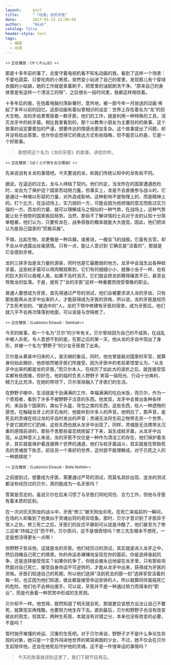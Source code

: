 ```yaml
---
layout:     post
title:      "「动漫」龙的牙医"
date:       2017-05-23 12:00:00
author:     "Akah"
catalog: false
header-style: text
tags:
  - 编辑
  - 动漫
---
```


<small> >> 正在播放：《かくれんぼ》<< </small>

那是十多年前的事了，总爱守着电视机看不知名动画的我，看到了这样一个场景：不爱吃蔬菜、只爱吃肉的小男孩，突然变小钻进了自己的胃里，发现那儿有个穿绿衣服的小姑娘，她的工作就是拿着刷子，把胃里的油腻刷洗干净。“原来自己的身体里是有这样一个清洁工的呀”，之后很长一段时间里，我都这样相信着。

十多年后的我，在抱着电脑扫荡新番时，意外地，被一部今年一月放送的动画 唤起了多年以前的回忆。这部动画有着似曾相识的设定：世界上存在着名为“龙”的巨大生物，龙的牙齿里寄居着一群牙医，他们的工作，就是利用一种特殊的工具，消灭龙牙中的蛀牙菌。相比我曾看到的，那个以教育小朋友为主要目的的故事，这个故事的设定要更加的严谨，想要传达的情感也更加复杂。这个故事提出了问题，却并没有给出答案，也许你会觉得它的表达方式有些隐晦，但不能否认的是，它是一个好故事。



> 我想把这个名为《龙的牙医》的故事，讲给你听。



 

<small> >> 正在播放：《ぼくらが旅を出る理由》<< </small>

先来说说有关龙的事情吧。今天要说的龙，和我们传统认知中的龙有些不同。

据说，在遥远的过去，龙与人缔结了契约。他们约定，当龙所在的国家遭遇危险时，龙会为了保护这个国家而动用力量。但事实上，龙是不会直接参与战斗的，它是通过一种难以形容的力量，对外造成影响，这种影响不是物理上的，而是精神上的。打个比方，在运动场上，实力弱的一方，可能会因为他顽强的意志而胜过实力强的一方。而龙的力量，就可以理解成与之相似的一种气势，在战场上，这种气势能让处于弱势的国家扳回局势。当然，那些不了解详情的士兵对于龙的认知十分简单粗暴，他们认为，只要有龙在，战争获胜的概率就能大大提高，因此，他们把龙认为是自己国家的“究极兵器”。

不错，比起生物，龙更像是一种兵器，或者说，一艘会飞的战舰。它虽有五官，却不会从中透露出丝毫感情。只有一点，能让人意识到 它确实是“活着的”，那就是它会感到牙疼。

龙的三排牙齿是龙力量的源泉，同时也是它最脆弱的地方。龙牙中会滋生出各种蛀牙菌，这些蛀牙菌可以用肉眼观察到，它们有的细细小小，就像小虫子一样，也有的巨大到可以吞噬人类，如果不及时消灭，它们就会把龙折腾得痛苦不已，甚至会导致龙的坠落。于是，就有了“龙的牙医”这样一种重要而倍受尊敬的职业。

普通人要想成为牙医，首先得通过严苛的测试，他们会被要求进入龙的牙齿，只有那些能再从龙牙中出来的人，才能获得成为牙医的资格，所以说，龙的牙医是经历了生死考验的、“被选中的”人。龙的下颚中修建有牙医的宿舍，成为牙医后，他们就几乎不会再次降落到地面，可以说是与世隔绝了。

 

<small> >> 正在播放：《Ludovico Einaudi - Samba》<< </small>

今天的故事，和一个名为“贝尔”的少年有关。贝尔曾经因为自己的不成熟，在战乱中被人杀死，令人意想不到的是，在那之后的某一天，他从龙的牙齿中现出了身形，并被一个名为“野野子”的少女牙医救了出来。

贝尔是从黄泉中归来的人，是灾祸的象征，同时，他也曾是敌对国家的军官，就算身份如此微妙，他却依然被牙医们所接受，因为牙医中的老前辈悟堂认为，“从龙牙中出来的都是龙的牙医。”而贝尔本人，在经历了如此大的波折之后，就连接受现实都有些困难，但好在，他的临时负责人野野子 笑容一级阳光、行动十分爽利、精力无比充沛，在她的带领下，贝尔渐渐融入了牙医们的生活。

在野野子眼中，生活就是干劲满满的工作、幸福满满的吃白米饭，而贝尔，作为一个旁观者，看到了许多不被野野子注意的东西。他发现，龙牙中会冒出各种各样的、来自各个国家的，类似于头盔、背包之类的东西，这些东西，给人一种遗物的感觉。在触碰龙牙上的牙石虫时，他能听到许多人的声音。他明白了，那声音，是死去的灵魂在经过龙的牙齿时发出的声音；灵魂无法将生前之物带去另一个世界，于是它就把它们扔掉，这些东西也就从龙牙中出现了。同样，灵魂是无法携带太沉重的感情前进的，那些不舍那些留恋统统留了下来，滋生成蛀牙菌，从龙牙中出现。从这种意义上来说，龙的牙医不仅仅是一种作为清洁工的存在，他们保护着龙牙，其实就是保护着连接两个世界的通道，他们与蛀牙菌战斗，其实就是在帮助死去的灵魂放下执念，前往另一个美好的世界，这何尝不能理解成，对于已死之人的一种救赎呢？

 

<small> >> 正在播放：《Ludovico Einaudi - Bella Notte》<< </small>

之前提到过，想要成为牙医，需要通过严苛的测试，而莫名其妙出现、连龙的测试都没有经历过的贝尔，真的能成为一名牙医吗？

答案是否定的。虽说贝尔在后来习惯了与牙医们同吃同住、合力工作，但他与牙医有着本质的区别。

在一次对抗天狗虫的战斗中，牙医“修三”被天狗虫杀死。在死亡来临前的一瞬间，在场的人却看到了他类似于灵魂出窍的奇异现象。那时，贝尔才意识到了牙医异于常人之处。修三死亡之后，牙医们的反应平静到可以说是冷酷了，他们甚至为了修三迎来“终结之日”而干杯。贝尔质问，这不是很奇怪吗？修三先生根本不想死，一定是想活得更长一点啊！

但野野子告诉他，这就是龙的牙医。他们经历过的测试，其实就是进入龙牙之中，然后目睹自己死亡的情景。你的命运赤裸裸地呈现在你的面前，你是选择奋起抗争，还是选择接受现实？如果你抗争了，你就会被永远地留在龙牙里，只有那些坦然面对自己死亡、接受自身命运不可逆转的，才能从龙牙中出来，获得成为牙医的资格。牙医们知道自己的死期，所以他们选择“活到死去的那一刻”选择享受活着的每一刻，也正因为他们知道，彼此都是接受命运安排的人，所以就算同伴面临死亡的危险，他们也不会伸出援手。可以说，牙医并不是一种通过努力而得来的“职业”，而是代表着一种冥冥中形成的生死观。

贝尔却不一样。他觉得，既然知道了明天就会死，那就更应该想方设法让自己不要死，就算现实再残酷，也要努力地生存下去。直到最后，贝尔和野野子也没有改变彼此的观念，但其实，两种生死观，本就没有对错之分，本来也没有改变的必要，不是吗？

 

暂时抛开难懂的命运、沉重的生死吧。对于贝尔来说，野野子才不是什么争论生存观的对象，她只是一个意外闯进他世界的笑容爽朗的少女，不过，她不仅会在贝尔生前陪伴他，还会在他死后守护他的灵魂，这不是一件很幸运的事情吗？




> 今天的故事就讲到这里了，我们下期节目再见。



